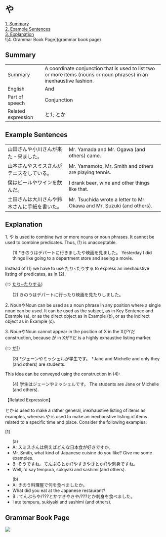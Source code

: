 # や

[1. Summary](#summary)<br>
[2. Example Sentences](#example-sentences)<br>
[3. Explanation](#explanation)<br>
![4. Grammar Book Page](grammar book page)<br>


## Summary

<table><tr>   <td>Summary</td>   <td>A coordinate conjunction that is used to list two or more items (nouns or noun phrases) in an inexhaustive fashion.</td></tr><tr>   <td>English</td>   <td>And</td></tr><tr>   <td>Part of speech</td>   <td>Conjunction</td></tr><tr>   <td>Related expression</td>   <td>と1; とか</td></tr></table>

## Example Sentences

<table><tr>   <td>山田さんや小川さんが来た・来ました。</td>   <td>Mr. Yamada and Mr. Ogawa (and others) came.</td></tr><tr>   <td>山本さんやスミスさんがテニスをしている。</td>   <td>Mr. Yamamoto, Mr. Smith and others are playing tennis.</td></tr><tr>   <td>僕はビールやワインを飲んだ。</td>   <td>I drank beer, wine and other things like that.</td></tr><tr>   <td>土田さんは大川さんや鈴木さんに手紙を書いた。</td>   <td>Mr. Tsuchida wrote a letter to Mr. Okawa and Mr. Suzuki (and others).</td></tr></table>

## Explanation

<p>1. <span class="cloze">や</span> is used to combine two or more nouns or noun phrases. It cannot be used to combine predicates. Thus, (1) is unacceptable.</p>  <ul>(1) *きのうはデパートに行きました<span class="cloze">や</span>映画を見ました。</li> Yesterday I did things like going to a department store and seeing a movie.</li> </ul>  <p>Instead of (1) we have to use たり~たりする to express an inexhaustive listing of predicates, as in (2).</p>  <p>(⇨ <a href="#㊦ たり～たりする">たり~たりする</a>)</p>  <ul>(2) きのうはデパートに行ったり映画を見たりしました。</li> </ul>  <p>2. Noun<span class="cloze">や</span>Noun can be used as a noun phrase in any position where a single noun can be used. It can be used as the subject, as in Key Sentence and Example (a), or as the direct object as in Example (b), or as the indirect object as in Example (c).</p>  <p>3. Noun<span class="cloze">や</span>Noun cannot appear in the position of X in the XがYだ construction, because が in XがYだ is a highly exhaustive listing marker.</p>  <p>(⇨ <a href="#㊦ が (1)">が1</a>)</p>  <ul>(3) *ジェーン<span class="cloze">や</span>ミッシェルが学生です。</li> *Jane and Michelle and only they (and others) are students.</li> </ul>  <p>This idea can be conveyed using the construction in (4):</p>  <ul>(4) 学生はジェーン<span class="cloze">や</span>ミッシェルです。</li> The students are Jane or Michelle (and others).</li> </ul>  <p>【Related Expression】</p>  <p>とか is used to make a rather general, inexhaustive listing of items as examples, whereas <span class="cloze">や</span> is used to make an inexhaustive listing of items related to a specific time and place. Consider the following examples:</p>  <p>[1]</p>   <ul>(a) <li>A: スミスさんは例えばどんな日本食が好きですか。</li> <li>Mr. Smith, what kind of Japanese cuisine do you like? Give me some examples.</li> <div class="divide"></div> <li>B: そうですね。てんぷらとか/?<span class="cloze">や</span>すきやきとか/?<span class="cloze">や</span>刺身ですね。</li> <li>Well,I'd say tempura, sukiyaki and sashimi (and others).</li> </ul>  <ul>(b) <li>A: きのう料理屋で何を食べましたか。</li> <li>What did you eat at the Japanese restaurant?</li> <div class="divide"></div> <li>B : てんぷら<span class="cloze">や</span>/???とかすきやき<span class="cloze">や</span>/???とか刺身を食べました。</li> <li>I ate tempura, sukiyaki and sashimi (and others).</li> </ul>

## Grammar Book Page

![](../img/Basicや.png)

